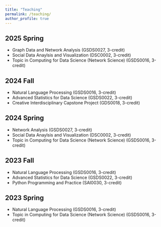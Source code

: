 ```yaml
---
title: "Teaching"
permalink: /teaching/
author_profile: true
---
```

## 2025 Spring
  * Graph Data and Network Analysis (GSDS0027, 3-credit)
  * Social Data Anaylsis and Visualization (DSC0002, 3-credit)
  * Topic in Computing for Data  Science (Network Science) (GSDS0016, 3-credit)

## 2024 Fall
  * Natural Language Processing (GSDS0016, 3-credit)
  * Advanced Statistics for Data Science (GSDS0022, 3-credit)
  * Creative Interdisciplinary Capstone Project (GDS0018, 3-credit)

## 2024 Spring
  * Network Analysis (GSDS0027, 3-credit)
  * Social Data Anaylsis and Visualization (DSC0002, 3-credit)
  * Topic in Computing for Data  Science (Network Science) (GSDS0016, 3-credit)

## 2023 Fall
  * Natural Language Processing (GSDS0016, 3-credit)
  * Advanced Statistics for Data Science (GSDS0022, 3-credit)
  * Python Programming and Practice (SAI0030, 3-credit)

## 2023 Spring
  * Natural Language Processing (GSDS0016, 3-credit)
  * Topic in Computing for Data  Science (Network Science) (GSDS0016, 3-credit)
